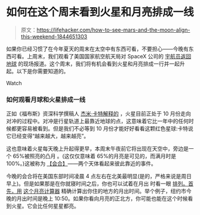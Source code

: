 # 如何在这个周末看到火星和月亮排成一线

> 原文：<https://lifehacker.com/how-to-see-mars-and-the-moon-align-this-weekend-1844651303>

如果你已经习惯了在今年夏天的周末在太空中有东西可看，不要担心——今晚有东西可看。上周末，我们观看了美国国家航空航天局对 SpaceX 公司的 [宇航员返回地球](https://lifehacker.com/how-to-watch-the-nasa-spacex-crew-come-back-to-earth-1844577647) 的现场报道。这个周末，我们将有机会看到火星和月亮排成一行并一起升起。以下是你需要知道的。

Watch

### 如何观看月球和火星排成一线

正如《福布斯》资深科学撰稿人 [杰米·卡特解释的](https://www.forbes.com/sites/jamiecartereurope/2020/08/05/mars-and-the-moon-will-align-this-friday-heres-when-and-where-you-can-see-a-marvellous-mars-rise/#467dccce6c4d) ，火星目前正处于 10 月份走向对冲的过程中。对冲是行星轨道上最靠近地球的点，这意味着它比一年中的任何时候都更容易被看到。但是我们不必等到 10 月份才能好好看看这颗红色星球:卡特说它已经变得“越来越大，越来越亮”。

这也意味着火星每天晚上升起得更早，本周末午夜前它将出现在天空中，旁边是一个 65%被照亮的凸月 。(这仅仅意味着 65%的月亮是可见的，而满月时是 100%。)这被称为 [【会合】](https://earthsky.org/astronomy-essentials/definition-conjunction-astronomy)——两个天体看起来彼此靠近的事件。

今晚的会合将在美国东部时间凌晨 4 点左右在北美最明显(是的，严格来说是周日早上)。但是如果那是在你就寝时间之后，你也可以试着在月出 时看一眼 [排列。首先，用](https://www.forbes.com/sites/jamiecartereurope/2020/08/05/mars-and-the-moon-will-align-this-friday-heres-when-and-where-you-can-see-a-marvellous-mars-rise/#467dccce6c4d) [这个月亮计算器](https://www.timeanddate.com/moon/) 精确计算出你住的地方的月出时间。举个例子，纽约市今晚的月出时间是晚上 10:50。如果你看向月亮的正北方，你可能也能在这个时候看到火星。它会比任何星星都亮。